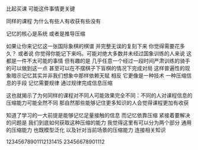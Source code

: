 比起买课 可能这件事情更关键

同样的课程 为什么有些人有收获有些没有

记忆的核心是系统 或者是推导压缩

如果让你来记忆这一张国际象棋的棋谱 并完整无误的复刻下来 你觉得需要花多久？ 或者说 你觉得你能记下来吗。可能对绝大多数并未经过国象训练的人来说 这都是一件不太可能的事情
但有趣的是 几乎任意一个经过一段时间严肃训练的骑手的可以做到这一点 甚至可以在不摆棋子下盲棋的情况下完成对局
这样普遍性的现象暗示记忆其实并非我们想象中那样依赖天赋 相反 它更像是一种技术 一种压缩信息的手段
记忆需要规律 通过规律完成信息压缩

这也就揭示了为何同样的课程对不同人可能效果完全不同：不同的人对课程信息的压缩能力可能全然不同 那自然那些能够记住更多知识的人会觉得课程更加有收获

知道了学习的一大前提是能够记忆足量接触的信息 而记忆依靠压缩 紧接着要解决的问题是 我们到底如何获取这种压缩的能力 我觉得这里有可以分为两个部分 通用的压缩能力 也既模型泛化 以及针对当前场景的压缩能力 连接相关知识

12345678901112131415
23456678901112